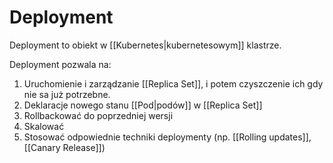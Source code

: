 # Deployment

Deployment to obiekt w [[Kubernetes|kubernetesowym]] klastrze.

Deployment pozwala na:
1. Uruchomienie i zarządzanie [[Replica Set]], i potem czyszczenie ich gdy nie sa już potrzebne.
2. Deklaracje nowego stanu [[Pod|podów]] w [[Replica Set]]
4. Rollbackować do poprzedniej wersji
5. Skalować
6. Stosować odpowiednie techniki deploymenty (np. [[Rolling updates]], [[Canary Release]])